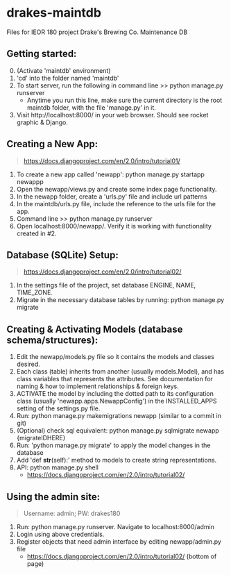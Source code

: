 # drakes-maintdb
Files for IEOR 180 project
Drake's Brewing Co. Maintenance DB

## Getting started:
0. (Activate 'maintdb' environment)
1. 'cd' into the folder named 'maintdb'
2. To start server, run the following in command line >> python manage.py runserver
	- Anytime you run this line, make sure the current directory is the root maintdb folder, with the file 'manage.py' in it.
3. Visit http://localhost:8000/ in your web browser. Should see rocket graphic & Django.

## Creating a New App:
> https://docs.djangoproject.com/en/2.0/intro/tutorial01/
1. To create a new app called 'newapp': python manage.py startapp newappp
2. Open the newapp/views.py and create some index page functionality.
3. In the newapp folder, create a 'urls.py' file and include url patterns
4. In the maintdb/urls.py file, include the reference to the urls file for the app.
5. Command line >> python manage.py runserver
6. Open localhost:8000/newapp/. Verify it is working with functionality created in #2.

## Database (SQLite) Setup: 
> https://docs.djangoproject.com/en/2.0/intro/tutorial02/
1. In the settings file of the project, set database ENGINE, NAME, TIME_ZONE.
2. Migrate in the necessary database tables by running: python manage.py migrate

## Creating & Activating Models (database schema/structures):
1. Edit the newapp/models.py file so it contains the models and classes desired.
2. Each class (table) inherits from another (usually models.Model), and has class variables that represents the attributes. See documentation for naming & how to implement relationships & foreign keys.
3. ACTIVATE the model by including the dotted path to its configuration class (usually  'newapp.apps.NewappConfig') in the INSTALLED_APPS setting of the settings.py file. 
4. Run: python manage.py makemigrations newapp (similar to a commit in git)
5. (Optional) check sql equivalent: python manage.py sqlmigrate newapp {migrateIDHERE}
6. Run: 'python manage.py migrate' to apply the model changes in the database
8. Add 'def __str__(self):' method to models to create string representations.
7. API: python manage.py shell
	- https://docs.djangoproject.com/en/2.0/intro/tutorial02/

## Using the admin site:
> Username: admin; PW: drakes180
1. Run: python manage.py runserver. Navigate to localhost:8000/admin
2. Login using above credentials.
3. Register objects that need admin interface by editing newapp/admin.py file
	- https://docs.djangoproject.com/en/2.0/intro/tutorial02/    (bottom of page)

